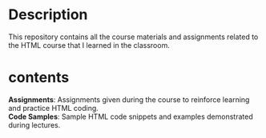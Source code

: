 # Description
This repository contains all the course materials and assignments related to the HTML course that I learned in the classroom.

# contents

**Assignments**: Assignments given during the course to reinforce learning and practice HTML coding.  
**Code Samples**: Sample HTML code snippets and examples demonstrated during lectures.